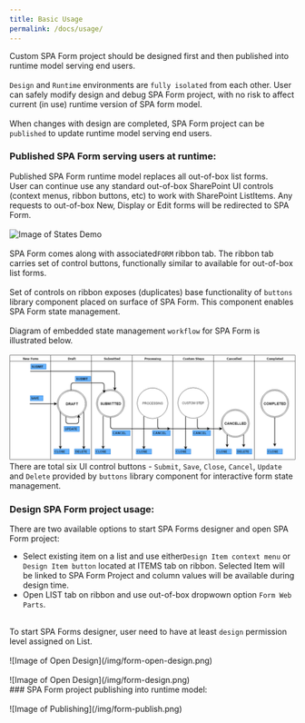 ```yaml
---
title: Basic Usage
permalink: /docs/usage/
---
```


Custom SPA Form project should be designed first and then published into runtime model serving end users.
<br/> 
<br/>
<code>Design</code> and <code>Runtime</code> environments are <code>fully isolated</code> from each other. 
User can safely modify design and debug SPA Form project, with no risk to affect current (in use) runtime version of SPA form model.
<br/> 
<br/>
When changes with design are completed, SPA Form project can be <code>published</code> to update runtime model serving end users. 

### Published SPA Form serving users at runtime:
Published SPA Form runtime model replaces all out-of-box list forms.
<br/> 
User can continue use any standard out-of-box SharePoint UI controls (context menus, ribbon buttons, etc) to work with SharePoint ListItems.
Any requests to out-of-box New, Display or Edit forms will be redirected to SPA Form.  
<br/>
![Image of States Demo](/img/form-states-demo.gif)
<br/> 
<br/>
SPA Form comes along with associated<code>FORM</code> ribbon tab. The ribbon tab carries set of control buttons, functionally similar to available for out-of-box list forms. 
<br/>
<br/>
Set of controls on ribbon exposes (duplicates) base functionality of <code>buttons</code> library component placed on surface of SPA Form. This component enables SPA Form state management.
<br/>
<br/>
Diagram of embedded state management <code>workflow</code> for SPA Form is illustrated below. 
<br/>
<br/>
![Image of State Machine](/img/form-statemachine.png)
<br/>
There are total six UI control buttons - <code>Submit</code>, <code>Save</code>, <code>Close</code>, <code>Cancel</code>, <code>Update</code> and <code>Delete</code> provided by <code>buttons</code> library component for interactive form state management.   

### Design SPA Form project usage:
There are two available options to start SPA Forms designer and open SPA Form project:
<ul>
<li> Select existing item on a list and use either<code>Design Item context menu</code> or <code>Design Item button</code> located at ITEMS tab on ribbon. Selected Item will be linked to SPA Form Project and column values will be available during design time. </li>
<li> Open LIST tab on ribbon and use out-of-box dropwown option <code>Form Web Parts</code>.</li>
</ul>
<br/>
To start SPA Forms designer, user need to have at least <code>design</code> permission level assigned on List.  
<br/> 
<br/>
![Image of Open Design](/img/form-open-design.png)
<br/> 
<br/>
![Image of Open Design](/img/form-design.png)
<br/>
### SPA Form project publishing into runtime model:
<br/> 
<br/>
![Image of Publishing](/img/form-publish.png)

